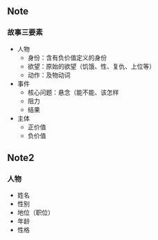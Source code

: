 ## Note
### 故事三要素
- 人物
	- 身份：含有负价值定义的身份
	- 欲望：原始的欲望（饥饿、性、复仇、上位等）
	- 动作：及物动词
- 事件
	- 核心问题：悬念（能不能、该怎样
	- 阻力
	- 结果
- 主体
	- 正价值
	- 负价值


## Note2
### 人物
- 姓名
- 性别
- 地位（职位）
- 年龄
- 性格